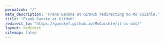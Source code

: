 ```yaml
---
permalink: "/"
meta_description: 'Frank Ganske at GitHub redirecting to Mo Cuishle.'
title: "Frank Ganske at GitHub"
redirect_to: "https://ganskef.github.io/MoCuishle/it-is-out/"
layout: redirect
sitemap: false
---
```

